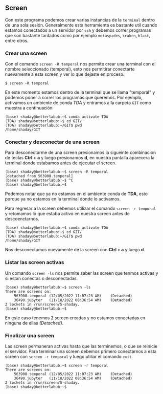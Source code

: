 ## Screen 
Con este programa podemos crear varias instancias de la `terminal` dentro de una sola sesión. Generalmente esta herramienta es bastante util cuando estamos conectados a un servidor por `ssh` y debemos correr programas que son bastante tardados como por ejemplo `metaspades`, `kraken`, `blast`, entre otros. 
### Crear una screen
Con el comando `screen -R temporal` nos permite crear una terminal con el nombre seleccionado (temporal), esto nos permitirar conectarte nuevamente a esta screen y ver lo que dejaste en proceso.

~~~
$ screen -R temporal
~~~

En este momento estamos dentro de la terminal que se llama "temporal" y podemos poner a correr los programas que queremos. Por ejemplo, activamos un ambiente de conda *TDA* y entramos a la carpeta `GIT` como muestra a continuación
~~~
(base) shaday@betterlabub:~$ conda activate TDA
(TDA) shaday@betterlabub:~$ cd GIT/
(TDA) shaday@betterlabub:~/GIT$ pwd
/home/shaday/GIT
~~~


### Conectar y desconectar de una screen

Para desconectarme de una screen presionamos la sigueinte combinacion de teclas **Ctrl + a** y luego presionamos **d**, en nuestra pantalla aparecera la terminal donde estabamos antes de ejecutar el screen.  

~~~
(base) shaday@betterlabub:~$ screen -R temporal
[detached from 563908.temporal]
(base) shaday@betterlabub:~$ ^C
(base) shaday@betterlabub:~$ 

~~~
Podemos notar que ya no estamos en el ambiente conda de **TDA**, esto porque ya no estamos en la terminal donde lo activamos.

Para regresar a la screen debemos utilizar el comando `screen -r temporal` y retomamos lo que estaba activo en nuestra screen antes de descoenctarnos.

~~~
(base) shaday@betterlabub:~$ conda activate TDA
(TDA) shaday@betterlabub:~$ cd GIT/
(TDA) shaday@betterlabub:~/GIT$ pwd
/home/shaday/GIT
~~~

Nos desconectamos nuevamente de la screen con **Ctrl + a** y luego **d**.

### Listar las screen activas

Un comando `screen -ls` nos permite saber las screen que tenmos activas y si estan conectas o desconectadas.

~~~
(base) shaday@betterlabub:~$ screen -ls
There are screens on:
	563908.temporal	(12/05/2022 11:07:23 AM)	(Detached)
	36490.jupyter	(11/18/2022 08:36:54 AM)	(Detached)
2 Sockets in /run/screen/S-shaday.
(base) shaday@betterlabub:~$ 
~~~
 En este caso tenemos 2 screen creadas y no estamos conectadas en ninguna de ellas *(Detached)*.
 
 
 ### Finalizar una screen
 
Las screen permaneran activas hasta que las terminemos, o que se reinicie el servidor.  Para terminar una screen debemos primero conectarnos a esta screen con `screen -r temporal` y luego utiliar el comando `exit`.

~~~
(base) shaday@betterlabub:~$ screen -r temporal
There are screens on:
	563908.temporal	(12/05/2022 11:07:23 AM)	(Detached)
	36490.jupyter	(11/18/2022 08:36:54 AM)	(Detached)
2 Sockets in /run/screen/S-shaday.
(base) shaday@betterlabub:~$ 
~~~